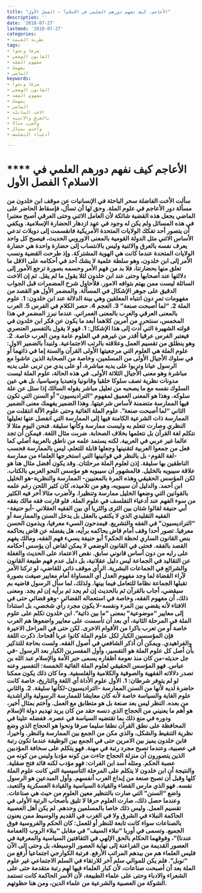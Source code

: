 ```yaml
---
title: "الأعاجم، كيف نفهم دورهم العلمي في الاسلام؟ – الفصل الأول"
description: ''
date: '2018-07-27'
lastmod: '2018-07-27'
categories:
- نظرية القيمة
tags:
- صرفا ونحوا
- القانون الوضعي
- مفهوم الفقه
- يفهمك
- الماضي
keywords:
- صرفا ونحوا
- القانون الوضعي
- مفهوم الفقه
- يفهمك
- الماضي
- الاخت السائلة
- بالعرق والاثنية
- ولأضرب مثالا
- وأختم بمثال
- أدعياء التفلسف

---
```

# **** **الأعاجم كيف نفهم دورهم العلمي في الاسلام؟ الفصل الأول**

### سألت الأخت الفاضلة سحر الباحثة في الإنسانيات عن موقف ابن خلدون من مسألة دور الأعاجم في علوم الملة. وحق لها أن تسأل، فإسقاط الحاضر على الماضي يجعل هذه القضية شائكة لأن العامل الاثني وحتى العرقي أصبح معتبرا في هذه المسائل ولم يكن له وجود في عهد ازدهار الحضارة الإسلامية. ويكفي أن يتصور أحد تفكك الولايات المتحدة الأمريكية فانقسمت إلى دويلات تدعي الأساس الاثني مثل الدولة القومية بالمعنى الاوروبي الحديث، فيصبح كل واحد يعرف نفسه بالعرق والاثنية وليس بالانتساب إلى حضارة واحدة هي حضارة الولايات المتحدة عندما كانت هي الهوية المشتركة. وإذ طرحت القضية ونسب الأمر إلى ابن خلدون، وهو سلطة علمية لا يشك أحد في أحكامه على الاقل ما تعلق منها بحضارتنا، فلا بد من فهم الأمر وحسمه بصورة ترجع الأمور إلى دلالتها عند أصحابها وحتى عند ابن خلدون لئلا يقول ما لم يقل. ثم إن الاخت السائلة ليست ممن يهتم بتوافه الامور. فلأحاول شرح المضمرات قبل الجواب الدقيق على جوهر الإشكال في المسألة. والمضمر الأول هو القصد من مفهومات تمر دون انتباه المعلقين وهي بينة الدلالة عند ابن خلدون: 1. علوم الملة 2. “لما أصبحت صنعة” 3. العجم 4. حصر الكلام في الفرس 5. العرب بالمعنى العرقي والعرب بالمعنى العمراني. عندما نبرز المضمر في هذا المخمس، سنتحرر من أمرين كلاهما أبعد ما يكون عن فكر ابن خلدون في قولته الشهيرة التي أدت إلى هذا الإشكال: 1. فهو لا يقول بالتفسير العنصري فيعتبر الفرس عرقيا أقدر من غيرهم في العلوم عامة ومن العرب خاصة. 2. وهو ينطلق من تقسيم العمل وعلاقته بالرتب الاجتماعية. ولنبدأ بالضمير الاول: علوم الملة هي العلوم التي مرجعيتها الأولى القرآن والسنة إما في ذاتهما أو في سلوك الأجيال الأولى من المسلمين، وخاصة من الصحابة الذين عاشوا مع الرسول عيانا وتربوا على يديه مباشرة، أو على يدي من تربى على يديه مباشرة وهو معنى الأجيال الثلاثة الأولى. في هذه الحالة، علوم الملة ليست مدونات نظرية تصف سلوكا خلقيا وقانونيا وتعبديا وسياسيا، بل هي عين السلوك نفسه مع ما يصحبه من تعليل مباشر يقوله السالك إذا سئل عن علة سلوكه. وهذا هو المعنى العميق لمفهوم “التراديسيون” أو السنن التي تكون فيها الممارسة متضمنة لأساس شرعيتها. وهذا الضمير يفهمك معنى الضمير الثاني “لما أصبحت صنعة”. علوم الملة الغائية وحتى علوم الآلة انتقلت من الممارسة ذات الشرعية الكامنة فيها إلى الممارسة التي انفصل عنها تعليلها النظري وصارت تتعلم به وليست ممارسة وكأنها سليقة. فنحن اليوم مثلا لا نتكلم لغة القرآن بل نتعلمها بخلاف الصحابة. ضربت مثال اللغة. فيمكن أن تجد عالما غير عربي في العربية. لكنه يستمد علمه من ناطق بالعربية أصلي كما فعل من جمعوا العربية لتقنينها وجعلها قابلة للتعلم، ليس بالممارسة فحسب -لغة القوم- بل بالنظر في قوانينها التي استخرجها العلماء من ممارسة الناطقين بها سليقة. إذن لعلوم الملة مرحلتان. وقد يكون أفضل مثال هنا هو علاقة سيبويه بالخليل. فالمشهور أن سيبويه هو مؤسس النحو العربي بالكتاب. لكن المؤسس الحقيقي وهذه المرة بالمعنيين- الممارسة والنظرية-هو الخليل ابن أحمد. والدليل أن سيبويه، وهو من تلاميذه، كان كثير اللحن رغم علمه بالقوانين التي وضعها الخليل ممارسة وتنظيرا. ولأضرب مثالا أخر فيه الكثير من سوء الفهم عند أدعياء التفلسف في علوم الملة. فلو قارنت فقه مالك بفقه أبي حنيفة لقالوا شتان بين الثرى والثريا أي بين الفقيه العقلاني -أبو حنيفة-الفقيه التقليدي الذي لا يكتفي بالعقل بل يدخل السنن والممارسة أو “التراديسيون” في الفقه والتشريع. فيمدحون السيء معرفيا، ويذمون الحسن معرفيا. تصور أحدا وقف أمام قاض يحاكمه برأيه، هل يفضله عن قاض يحاكمه بنص القانون الساري لحظة الحكم؟ أبو حنيفة يسيء فهم الفقه، ومالك يفهم القصد بالفقه. فحتى في القانون الوضعي لا يمكن لقاض أن يؤسس أحكامه على رايه من دون أساس قانوني سابق. نقص الاعتماد على الحديث والغفلة عن التقاليد في الجماعة ليس دليل عقلانية، بل دليل عدم فهم طبيعة القانون والشرائع في الجماعات البشرية. الرأي موقف ذاتي للقاضي، لو تركنا الأمر لآراء القضاة لما وجد مفهوم العدل أي المساواة أمام معايير صيغت بصورة تقبلها الجماعة نظاما للتعامل فيما بينها. ولذلك، لما سأل الرسول قاضيه بم سيقضي، أجاب بالقرآن ثم بالحديث إن لم يجد ثم برأيه إن لم يجد. ومعنى ذلك، أن مفهوم الفقه، وخاصة في استعماله القضائي -وهو قضائي حتى في الافتاء لأنه يقضي بين المرء ونفسه-لا يكون مجرد رأي شخصي، بل استنادا إلى معايير “موضوعية” بمعنى “ما بين ذاتية”. ابن خلدون تكلم على علوم الملة في المرحلة الثانية، أي بعد أن تأسست على معايير واضعوها هم العرب خاصة أو من تعرب باكرا من الأقوام الاخرى. لكن حتى في المراحل الاخيرة فإن المؤسسين الكبار لكل علوم الملة كانوا عربا أقحاحا. ذكرت اللغة والفراهيدي. ويمكن أن أذكر الشافعي في أصول الفقه. ولست بحاجة للتذكير بأن أصل كل علوم الملة هو التفسير، وأول المفسرين الكبار بعد الرسول -في جل حديثه-من كان منذ نعومة أظفاره يسمى حبر الأمة والإسلام عبد الله بن عباس. فهو المؤسس الحقيقي لعلوم الملة الغائية الخمسة: التفسير وعنه تصدر دلالاته الفقهية والصوفية والكلامية والفلسفية. وما كان ذلك يكون ممكنا لو لم يتوفر شرطان: 1. الأول علوم الأداة أي اللغة والتاريخ، خاصة كانت حاضرة لديه لأنها من السنن الممارسة -التراديسيون-لكأنها سليقة. 2. والثاني علوم الغاية والسياسة خاصة لأنه كان معايشا للممارسة الرسولية والراشدية من بعده. النظر ليس بعد صنعة بل هو متطابق مع العمل. وأختم بمثال أخير، هو أهم ما يعنيني من الحجاج الذي دنسه حقد من كان يريد تهديم دولة الإسلام ودوره في منع ذلك بما تقتضيه السياسة في عصره. ففضله علينا في المحافظة على نطق القرآن نطقا سليما صرفا ونحوا هو الحجاج الذي وضع نظرية التنقيط والشكل، والذي مكن من الجمع بين الممارسة والنظر. وأخيرا، فابن خلدون يميز بين الامرين حتى في الجمع بين الوظيفة عندما تكون رتبة في عصبية، وعندما تصبح مجرد رتبة في مهنة. فهو يتكلم على سخافة المؤدبين الذين يتصورون أن منزلة الحجاج جاءت من كونه مؤدبا وليس من كونه من عصبة الحكم. ومثله أسد ابن الفرات: فهو مؤدب لكنه قائد فتح صقلية. والنتيجة أن ابن خلدون لا يتكلم على المرحلة التأسيسية التي كانت علوم الملة كلها وقبل أن تصبح صنعة من إبداع العرب أنفسهم. وأول المبدعين هو الرسول نفسه. فهو الذي مارس القضاء والقيادة السياسية والقيادة العسكرية والتعبد، واضع “السنن” التي صارت بالتنظير معين العلوم من حيث هي صناعات. وعندما حصل ذلك، صارت العلوم حرفا لا تليق بأصحاب الرتبة الأولى في تقسيم العمل. وليس ذلك خاصا بالمسلمين وحدهم. لم يكن أهل العصبية الحاكمة النبلاء في الشرق ولا في الغرب في القديم والوسيط ممن يعنون بالصناعات سواء كانت تابعة للنظر أو للعمل: كان الحكم والفروسية فوق الجميع. وتسمى في أوربا “نبلاء السيف” في مقابل “ببلاء الروب (العمامة عندنا)”، وفوقهما الحكام بالحق الإلهي في الثقافتين السياسية والمعرفية في العصور القديمة من الفراعنة إلى نهاية العصور الوسيطة، بل وحتى إلى الآن فليس العلماء هم من بيدهم المراتب الأرفع. فرتبة الكوارجي اجتماعيا أرفع من “نوبل”. فلم يكن للموالي سلم آخر للارتقاء في السلم الاجتماعي غير علوم الملة بعد أن أصبحت صناعات، لأن كبار العلماء فيها لهم رتبة متقدمة حتى على الشعراء والادباء وحتى على علماء الطبيعة، لأن الأسر الحاكمة كانت تستمد الشوكة من العصبية والشرعية من علماء الدين، ومن هنا حظوتهم.

###